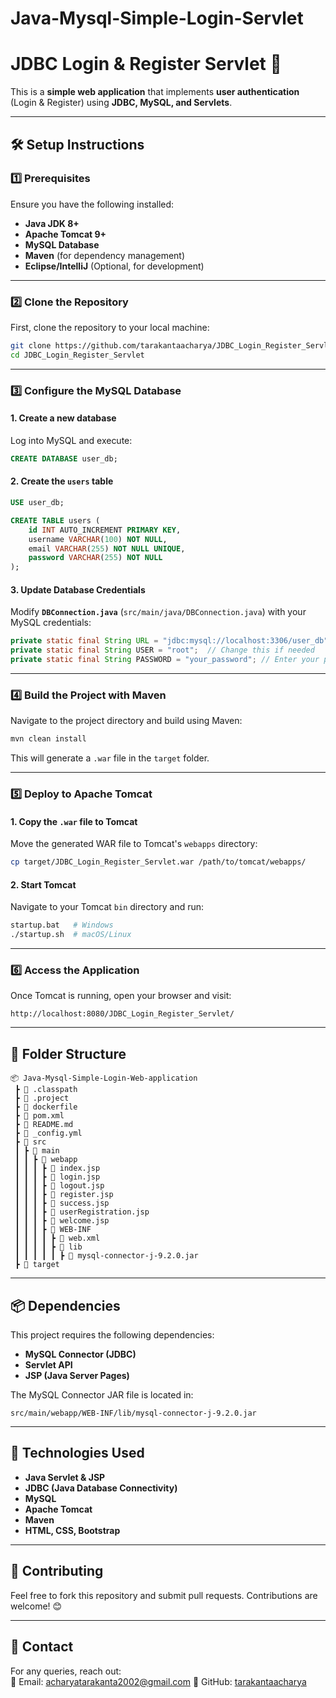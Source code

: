 # Java-Mysql-Simple-Login-Servlet


# JDBC Login & Register Servlet 🚀

This is a **simple web application** that implements **user authentication** (Login & Register) using **JDBC, MySQL, and Servlets**.

---

## 🛠️ Setup Instructions

### 1️⃣ Prerequisites
Ensure you have the following installed:
- **Java JDK 8+**
- **Apache Tomcat 9+**
- **MySQL Database**
- **Maven** (for dependency management)
- **Eclipse/IntelliJ** (Optional, for development)

---

### 2️⃣ Clone the Repository
First, clone the repository to your local machine:
```sh
git clone https://github.com/tarakantaacharya/JDBC_Login_Register_Servlet.git
cd JDBC_Login_Register_Servlet
```

---

### 3️⃣ Configure the MySQL Database

#### **1. Create a new database**
Log into MySQL and execute:
```sql
CREATE DATABASE user_db;
```

#### **2. Create the `users` table**
```sql
USE user_db;

CREATE TABLE users (
    id INT AUTO_INCREMENT PRIMARY KEY,
    username VARCHAR(100) NOT NULL,
    email VARCHAR(255) NOT NULL UNIQUE,
    password VARCHAR(255) NOT NULL
);
```

#### **3. Update Database Credentials**
Modify **`DBConnection.java`** (`src/main/java/DBConnection.java`) with your MySQL credentials:
```java
private static final String URL = "jdbc:mysql://localhost:3306/user_db";
private static final String USER = "root";  // Change this if needed
private static final String PASSWORD = "your_password"; // Enter your password
```

---

### 4️⃣ Build the Project with Maven
Navigate to the project directory and build using Maven:
```sh
mvn clean install
```
This will generate a `.war` file in the `target` folder.

---

### 5️⃣ Deploy to Apache Tomcat
#### **1. Copy the `.war` file to Tomcat**
Move the generated WAR file to Tomcat's `webapps` directory:
```sh
cp target/JDBC_Login_Register_Servlet.war /path/to/tomcat/webapps/
```

#### **2. Start Tomcat**
Navigate to your Tomcat `bin` directory and run:
```sh
startup.bat   # Windows
./startup.sh  # macOS/Linux
```

---

### 6️⃣ Access the Application
Once Tomcat is running, open your browser and visit:
```
http://localhost:8080/JDBC_Login_Register_Servlet/
```

---

## 📂 Folder Structure
```
📦 Java-Mysql-Simple-Login-Web-application
 ┣ 📜 .classpath
 ┣ 📜 .project
 ┣ 📜 dockerfile
 ┣ 📜 pom.xml
 ┣ 📜 README.md
 ┣ 📜 _config.yml
 ┣ 📂 src
 ┃ ┣ 📂 main
 ┃ ┃ ┣ 📂 webapp
 ┃ ┃ ┃ ┣ 📜 index.jsp
 ┃ ┃ ┃ ┣ 📜 login.jsp
 ┃ ┃ ┃ ┣ 📜 logout.jsp
 ┃ ┃ ┃ ┣ 📜 register.jsp
 ┃ ┃ ┃ ┣ 📜 success.jsp
 ┃ ┃ ┃ ┣ 📜 userRegistration.jsp
 ┃ ┃ ┃ ┣ 📜 welcome.jsp
 ┃ ┃ ┃ ┣ 📂 WEB-INF
 ┃ ┃ ┃ ┃ ┣ 📜 web.xml
 ┃ ┃ ┃ ┃ ┣ 📂 lib
 ┃ ┃ ┃ ┃ ┃ ┣ 📜 mysql-connector-j-9.2.0.jar
 ┣ 📂 target
```

---

## 📦 Dependencies
This project requires the following dependencies:
- **MySQL Connector (JDBC)**
- **Servlet API**
- **JSP (Java Server Pages)**

The MySQL Connector JAR file is located in:
```
src/main/webapp/WEB-INF/lib/mysql-connector-j-9.2.0.jar
```

---

## 🎯 Technologies Used
- **Java Servlet & JSP**
- **JDBC (Java Database Connectivity)**
- **MySQL**
- **Apache Tomcat**
- **Maven**
- **HTML, CSS, Bootstrap**

---

## 🎉 Contributing
Feel free to fork this repository and submit pull requests. Contributions are welcome! 😊

---

## 📩 Contact
For any queries, reach out:  
📧 Email: acharyatarakanta2002@gmail.com 
🔗 GitHub: [tarakantaacharya](https://github.com/tarakantaacharya)
```
